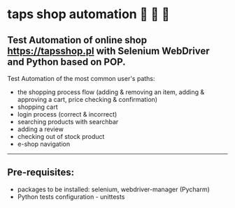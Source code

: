 # taps shop automation :shirt: :necktie: :womans_clothes:


## Test Automation of online shop https://tapsshop.pl with Selenium WebDriver and Python based on POP. 

Test Automation of the most common user's paths: 
- the shopping process flow (adding & removing an item, adding & approving a cart, price checking & confirmation)
- shopping cart
- login process (correct & incorrect)
- searching products with searchbar
- adding a review
- checking out of stock product
- e-shop navigation 

---
## Pre-requisites: 
- packages to be installed: selenium, webdriver-manager (Pycharm)
- Python tests configuration - unittests
